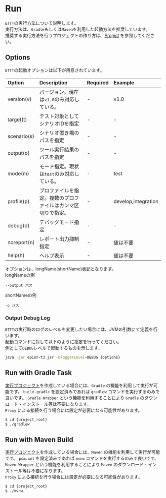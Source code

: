 # Run

`ETTT`の実行方法について説明します。  
実行方法は、`Gradle`もしくは`Maven`を利用した起動方法を推奨しています。  
推奨する実行方法を行うプロジェクトの作り方は、[Project](pages/use/build.md) を参照してください。

## Options

`ETTT`の起動オプションは以下が用意されています。

|Option|Description|Required|Example|
|:---|:---|:---|:---|
|version(v)|バージョン。現在は`v1.0`のみ対応している。|-|v1.0|
|target(t)|テスト対象としてシナリオIDを指定|-|-|
|scenario(s)|シナリオ置き場のパスを指定|-|-|
|output(o)|ツール実行結果のパスを指定|-|-|
|mode(m)|モード指定。現状は`test`のみ対応している。|-|test|
|profile(p)|プロファイルを指定。複数のプロファイルはカンマ区切りで指定。|-|develop,integration|
|debug(d)|デバッグモード指定|-|-|
|noreport(n)|レポート出力抑制指定|-|値は不要|
|help(h)|ヘルプ表示|-|値は不要|

オプションは、longName(shortName)表記となります。  
longNameの例
```
--output パス
```

shortNameの例
```
-o パス
```

### Output Debug Log

`ETTT`の実行時のログのレベルを変更したい場合には、JVMの引数にて定義を行います。  
起動コマンドに対して以下のように指定を行ってください。  
例として`DEBUG`レベルで起動するものを示します。

```bash
java -jar epion-t3.jar -DloggerLevel=DEBUG {options}
```

## Run with Gradle Task

[実行プロジェクト](pages/use/build.md)を作成している場合には、`Gradle` の機能を利用して実行が可能です。
`build.gradle` を設定済みであれば `gradlew` コマンドを実行するのみで良いです。
`Gradle Wrapper` という機能を利用することにより `Gradle` のダウンロード・インストール等は不要になります。  
`Proxy` による接続を行う場合には設定が必要になる可能性があります。

```bash
$ cd {project_root}
$ ./gradlew
```

## Run with Maven Build

[実行プロジェクト](pages/use/build.md)を作成している場合には、`Maven` の機能を利用して実行が可能です。
`pom.xml` を設定済みであれば `mvnw` コマンドを実行するのみで良いです。
`Maven Wrapper` という機能を利用することにより `Maven` のダウンロード・インストール等は不要になります。  
`Proxy` による接続を行う場合には設定が必要になる可能性があります。

```bash
$ cd {project_root}
$ ./mvnw
```
